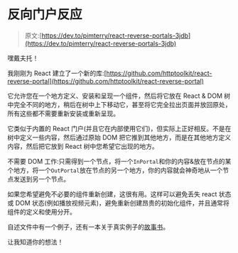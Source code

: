 # 反向门户反应

> 原文:[https://dev.to/pimterry/react-reverse-portals-3jdb](https://dev.to/pimterry/react-reverse-portals-3jdb)

嘿戴夫托！

我刚刚为 React 建立了一个新的库:[https://github.com/httptoolkit/react-reverse-portal](https://github.com/httptoolkit/react-reverse-portal)

它允许您在一个地方定义、安装和呈现一个组件，然后将它放在 React & DOM 树中完全不同的地方，稍后在树中上下移动它，甚至将它完全拉出页面并放回原处，所有这些都不需要重新安装或重新呈现。

它类似于内置的 React 门户(并且它在内部使用它们)，但实际上正好相反。不是在树中定义一些内容，然后通过原始 DOM 把它推到其他地方，而是在其他地方定义内容，然后把它放到 React 树中您希望它出现的地方。

不需要 DOM 工作:只需得到一个节点，将一个`InPortal`和你的内容&放在节点的某个地方，将一个`OutPortal`放在节点的另一个地方，你的内容就会神奇地从一个节点发送到另一个节点。

如果您希望避免不必要的组件重新创建，这很有用。这样可以避免丢失 react 状态或 DOM 状态(例如播放视频元素)，避免重新创建昂贵的初始化组件，并且通常将组件的定义和使用分开。

自述文件中有一个例子，还有一本关于真实例子的[故事书](https://httptoolkit.github.io/react-reverse-portal/)。

让我知道你的想法！